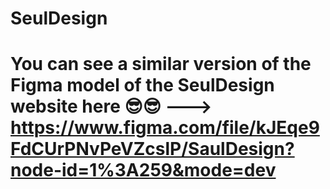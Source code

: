# SeulDesign

# You can see a similar version of the Figma model of the SeulDesign website here 😎😎 ---> https://www.figma.com/file/kJEqe9FdCUrPNvPeVZcslP/SaulDesign?node-id=1%3A259&mode=dev